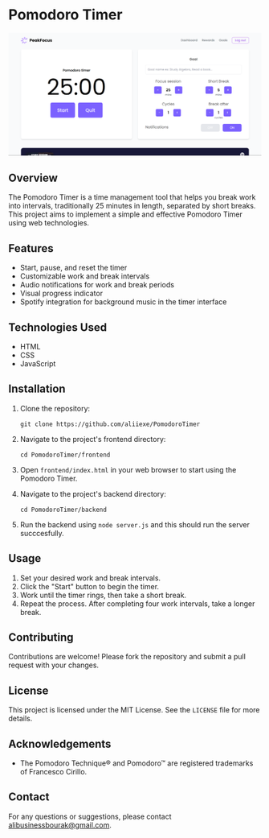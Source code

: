# Pomodoro Timer

![Pomodoro Timer](frontend/assets/images/image.png)

## Overview
The Pomodoro Timer is a time management tool that helps you break work into intervals, traditionally 25 minutes in length, separated by short breaks. This project aims to implement a simple and effective Pomodoro Timer using web technologies.

## Features
- Start, pause, and reset the timer
- Customizable work and break intervals
- Audio notifications for work and break periods
- Visual progress indicator
- Spotify integration for background music in the timer interface

## Technologies Used
- HTML
- CSS
- JavaScript

## Installation
1. Clone the repository:
    ```
    git clone https://github.com/aliiexe/PomodoroTimer
    ```
2. Navigate to the project's frontend directory:
    ```
    cd PomodoroTimer/frontend
    ```
3. Open `frontend/index.html` in your web browser to start using the Pomodoro Timer.

2. Navigate to the project's backend directory:
    ```
    cd PomodoroTimer/backend
    ```

4. Run the backend using `node server.js` and this should run the server succcesfully.

## Usage
1. Set your desired work and break intervals.
2. Click the "Start" button to begin the timer.
3. Work until the timer rings, then take a short break.
4. Repeat the process. After completing four work intervals, take a longer break.

## Contributing
Contributions are welcome! Please fork the repository and submit a pull request with your changes.

## License
This project is licensed under the MIT License. See the `LICENSE` file for more details.

## Acknowledgements
- The Pomodoro Technique® and Pomodoro™ are registered trademarks of Francesco Cirillo.

## Contact
For any questions or suggestions, please contact alibusinessbourak@gmail.com.